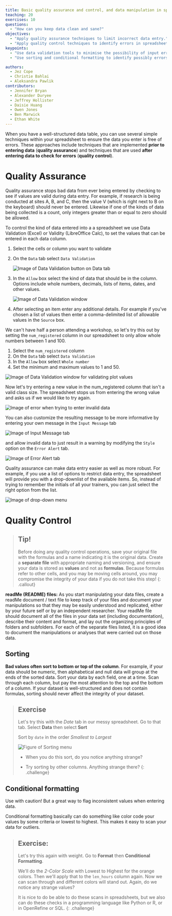 ```yaml
---
title: Basic quality assurance and control, and data manipulation in spreadsheets
teaching: 20
exercises: 10
questions:
  - "How can you keep data clean and sane?"
objectives:
  - "Apply quality assurance techniques to limit incorrect data entry."
  - "Apply quality control techniques to identify errors in spreadsheets."
keypoints:
  - "Use data validation tools to minimise the possibility of input errors."
  - "Use sorting and conditional formatting to identify possibly errors."

authors:
  - Jez Cope
  - Christie Bahlai
  - Aleksandra Pawlik
contributors:
  - Jennifer Bryan
  - Alexander Duryee
  - Jeffrey Hollister
  - Daisie Huang
  - Owen Jones
  - Ben Marwick
  - Ethan White
---
```



When you have a well-structured data table, you can use several simple
techniques within your spreadsheet to ensure the data you enter is
free of errors. These approaches include techniques that are
implemented **prior to entering data** (**quality assurance**) and
techniques that are used **after entering data to check for errors**
(**quality control**).

# Quality Assurance

Quality assurance stops bad data from ever being entered by checking to see if
values are valid during data entry. For example, if research is being conducted
at sites A, B, and C, then the value V (which is right next to B on the
keyboard) should never be entered. Likewise if one of the kinds of data being
collected is a count, only integers greater than or equal to zero should be
allowed.

To control the kind of data entered into a a spreadsheet we use Data Validation
(Excel) or Validity (LibreOffice Calc), to set the values that can be entered
in each data column.

1. Select the cells or column you want to validate

2. On the `Data` tab select `Data Validation`

   ![Image of Data Validation button on Data tab](../fig/data_validation.png)

3. In the `Allow` box select the kind of data that should be in the
   column. Options include whole numbers, decimals, lists of items, dates, and
   other values.

   ![Image of Data Validation window](../fig/04-Data_Validation.png)

4. After selecting an item enter any additional details. For example if you've
   chosen a list of values then enter a comma-delimited list of allowable
   values in the `Source` box.

We can't have half a person attending a workshop, so let's try this
out by setting the `num_registered` column in our spreadsheet to only
allow whole numbers between 1 and 100.

1. Select the `num_registered` column
2. On the `Data` tab select `Data Validation`
3. In the `Allow` box select `Whole number`
4. Set the minimum and maximum values to 1 and 50.

![Image of Data Validation window for validating plot values](../fig/04-Data_Validation_Whole_number.png)

Now let's try entering a new value in the num_registered column that isn't a valid
class size. The spreadsheet stops us from entering the wrong value and asks us if we
would like to try again.

![Image of error when trying to enter invalid data](../fig/04-Data_Validation_restrictions_apply.png)

You can also customize the resulting message to be more informative by entering
your own message in the `Input Message` tab

![Image of Input Message tab](../fig/04-Data_Validation_Valid_class_size.png)

and allow invalid data to just result in a warning by modifying the `Style`
option on the `Error Alert` tab.

![Image of Error Alert tab](../fig/04-Data_Validation_Error_Tab.png)

Quality assurance can make data entry easier as well as more robust. For
example, if you use a list of options to restrict data entry, the spreadsheet
will provide you with a drop-downlist of the available items. So, instead of
trying to remember the initials of all your trainers, you can just select the
right option from the list.

![Image of drop-down menu](../fig/04-Data_Validation_List.png)

# Quality Control

> ## Tip!
>
> Before doing any quality control operations, save your original file with the formulas and a name indicating it is the original data. Create a **separate file** with appropriate naming and versioning, and ensure your data is stored as **values** and not as **formulas**.  Because formulas refer to other cells, and you may be moving cells around, you may compromise the integrity of your data if you do not take this step!
{: .callout}

**readMe (README) files:** As you start manipulating your data files, create a readMe document / text file to keep track of your files and document your manipulations so that they may be easily understood and replicated, either by your future self or by an independent researcher. Your readMe file should document all of the files in your data set (including documentation), describe their content and format, and lay out the organizing principles of folders and subfolders. For each of the separate files listed, it is a good idea to document the manipulations or analyses that were carried out on those data.

<!-- [Example: converting all data to values: use soybean aphid suction trap dataset for this section] -->

## Sorting

**Bad values often sort to bottom or top of the column**. For example, if your data should be numeric, then alphabetical and null data will group at the ends of the sorted data. Sort your data by each field, one at a time. Scan through each column, but pay the most attention to the top and the bottom of a column.
If your dataset is well-structured and does not contain formulas, sorting should never affect the integrity of your dataset.

> ## Exercise
>
> Let's try this with the *Date* tab in our messy spreadsheet. Go to that tab. Select
> **Data** then select **Sort**
>
> Sort by `date` in the order *Smallest to Largest*
>
> ![Figure of Sorting menu](../fig/sorting.png)
>
> - When you do this sort, do you notice anything strange?
>
> - Try sorting by other columns. Anything strange there?
{: .challenge}


## Conditional formatting ##

Use with caution! But a great way to flag inconsistent values when entering data.

Conditional formatting basically can do something like color code your values by some
criteria or lowest to highest. This makes it easy to scan your data for outliers.

> ## Exercise:
>
> Let's try this again with weight. Go to **Format** then **Conditional Formatting**.
>
> We'll do the *2-Color Scale* with Lowest to Highest for the orange colors. Then we'll
> apply that to the `len_hours` column again. Now we can scan through and different colors will
> stand out. Again, do we notice any strange values?
>
> It is nice to do be able to do these scans in spreadsheets, but we also can do these
> checks in a programming language like Python or R, or in OpenRefine or SQL.
{: .challenge}
